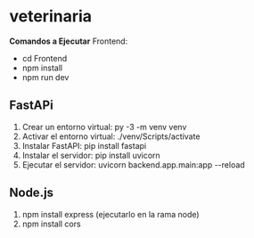 # veterinaria
**Comandos a Ejecutar**
Frontend:
  - cd Frontend
  - npm install
  - npm run dev


## FastAPi
1. Crear un entorno virtual: py -3 -m venv venv
2. Activar el entorno virtual: ./venv/Scripts/activate
3. Instalar FastAPI: pip install fastapi
4. Instalar el servidor: pip install uvicorn
5. Ejecutar el servidor: uvicorn backend.app.main:app --reload

## Node.js

1. npm install express (ejecutarlo en la rama node)
2. npm install cors


